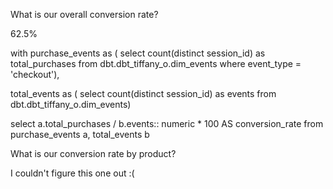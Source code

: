 What is our overall conversion rate?

62.5%

with purchase_events as (
    select count(distinct session_id) as total_purchases
    from dbt.dbt_tiffany_o.dim_events
    where event_type = 'checkout'), 

total_events as (
    select count(distinct session_id) as events
    from dbt.dbt_tiffany_o.dim_events)

select a.total_purchases / b.events:: numeric * 100 AS conversion_rate
from purchase_events a, total_events b

What is our conversion rate by product?

I couldn't figure this one out :(
